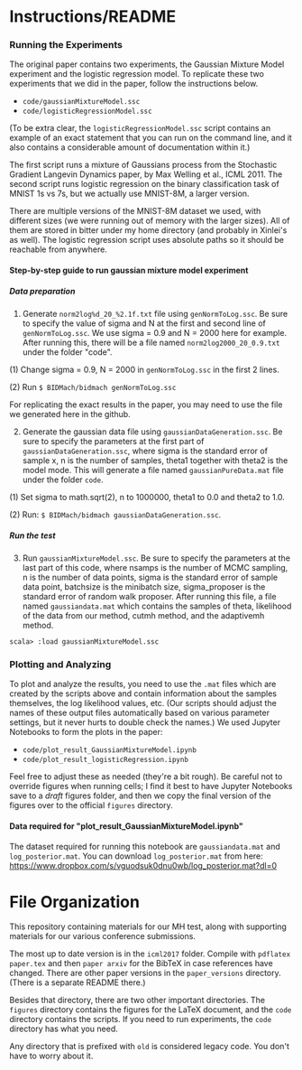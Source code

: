 # Instructions/README


### Running the Experiments

The original paper contains two experiments, the Gaussian Mixture Model experiment
and the logistic regression model. To replicate these two experiments that we did
in the paper, follow the instructions below.

- `code/gaussianMixtureModel.ssc`
- `code/logisticRegressionModel.ssc`

(To be extra clear, the `logisticRegressionModel.ssc` script contains an example of an exact
statement that you can run on the command line, and it also contains a considerable amount of 
documentation within it.)

The first script runs a mixture of Gaussians process from the Stochastic Gradient Langevin Dynamics
paper, by Max Welling et al., ICML 2011.  The second script runs logistic regression on the binary
classification task of MNIST 1s vs 7s, but we actually use MNIST-8M, a larger version.

There are multiple versions of the MNIST-8M dataset we used, with different sizes (we were running
out of memory with the larger sizes). All of them are stored in bitter under my home directory (and
probably in Xinlei's as well). The logistic regression script uses absolute paths so it should be
reachable from anywhere.

#### Step-by-step guide to run gaussian mixture model experiment

##### Data preparation

1. Generate `norm2log%d_20_%2.1f.txt` file using `genNormToLog.ssc`. Be sure to
specify the value of sigma and N at the first and second line of
`genNormToLog.ssc`. We use sigma = 0.9 and N = 2000 here for example. After
running this, there will be a file named `norm2log2000_20_0.9.txt` under the
folder "code". 

(1) Change sigma = 0.9, N = 2000 in `genNormToLog.ssc` in the first 2 lines.

(2) Run `$ BIDMach/bidmach genNormToLog.ssc`

For replicating the exact results in the paper, you may need to use the file we
generated here in the github.

2. Generate the gaussian data file using `gaussianDataGeneration.ssc`. Be sure
to specify the parameters at the first part of `gaussianDataGeneration.ssc`,
where sigma is the standard error of sample x, n is the number of samples,
theta1 together with theta2 is the model mode. This will generate a file named
`gaussianPureData.mat` file under the folder `code`.

(1) Set sigma to math.sqrt(2), n to 1000000, theta1 to 0.0 and theta2 to 1.0.

(2) Run: `$ BIDMach/bidmach gaussianDataGeneration.ssc`.

##### Run the test

3. Run `gaussianMixtureModel.ssc`. Be sure to specify the parameters at the last
part of this code, where nsamps is the number of MCMC sampling, n is the number
of data points, sigma is the standard error of sample data point, batchsize is
the minibatch size, sigma_proposer is the standard error of random walk
proposer. After running this file, a file named `gaussiandata.mat` which
contains the samples of theta, likelihood of the data from our method, cutmh
method, and the adaptivemh method.

`scala> :load gaussianMixtureModel.ssc`

### Plotting and Analyzing

To plot and analyze the results, you need to use the `.mat` files which are created by the scripts
above and contain information about the samples themselves, the log likelihood values, etc. (Our
scripts should adjust the names of these output files automatically based on various parameter
settings, but it never hurts to double check the names.) We used Jupyter Notebooks to form the plots
in the paper:

- `code/plot_result_GaussianMixtureModel.ipynb`
- `code/plot_result_logisticRegression.ipynb`

Feel free to adjust these as needed (they're a bit rough). Be careful not to override figures when
running cells; I find it best to have Jupyter Notebooks save to a *draft* figures folder, and then
we copy the final version of the figures over to the official `figures` directory.

#### Data required for "plot_result_GaussianMixtureModel.ipynb"

The dataset required for running this notebook are `gaussiandata.mat` and
`log_posterior.mat`. You can download `log_posterior.mat` from here:
https://www.dropbox.com/s/vguodsuk0dnu0wb/log_posterior.mat?dl=0

# File Organization

This repository containing materials for our MH test, along with supporting
materials for our various conference submissions.

The most up to date version is in the `icml2017` folder. Compile with `pdflatex
paper.tex` and then `paper arxiv` for the BibTeX in case references have
changed. There are other paper versions in the `paper_versions` directory.
(There is a separate README there.)

Besides that directory, there are two other important directories. The `figures`
directory contains the figures for the LaTeX document, and the `code` directory
contains the scripts. If you need to run experiments, the `code` directory has
what you need.

Any directory that is prefixed with `old` is considered legacy code. You don't
have to worry about it.
